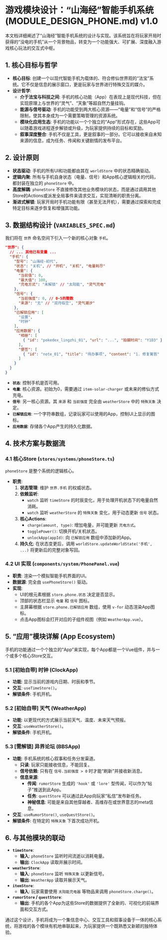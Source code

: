 # 游戏模块设计：“山海经”智能手机系统 (MODULE_DESIGN_PHONE.md) v1.0

本文档详细阐述了“山海经”智能手机系统的设计与实现。该系统旨在将玩家开局时获得的“没电的手机”从一个背景物品，转变为一个功能强大、可扩展、深度融入游戏核心玩法的交互式中枢。

## 1. 核心目标与哲学

*   **核心目标**: 创建一个以现代智能手机为载体的、符合修仙世界观的“法宝”系统。它不仅是信息的展示窗口，更是玩家与世界进行特殊交互的媒介。
*   **设计哲学**:
    *   **介于法宝与科技之间**: 手机的核心功能（App）在表现上是现代科技，但在实现原理上与世界的“灵气”、“天象”等超自然力量挂钩。
    *   **能源与信号驱动**: 手机的功能受到两大核心资源——“电量”和“信号”的严格限制，使其本身成为一个需要策略管理的资源系统。
    *   **模块化应用生态**: 手机的功能以一个个独立的“App”形式存在，这些App可以随着游戏进程逐步解锁或升级，为玩家提供持续的目标和奖励。
    *   **叙事深度整合**: 手机不仅是工具，更是叙事的一部分。它可以接收来自未知来源的信息，成为任务、传闻和关键剧情的发布平台。

## 2. 设计原则

*   **状态驱动**: 手机的所有UI和功能都由其在 `worldStore` 中的状态精确驱动。
*   **逻辑内聚**: 所有与手机自身状态（电量、信号）和App核心逻辑相关的代码，都封装在独立的 `phoneStore` 中。
*   **高度解耦**: `phoneStore` 不直接修改其他业务模块的状态，而是通过调用其他Store的Actions或派发全局事件来请求交互，实现清晰的职责分离。
*   **渐进式解锁**: 玩家开局时手机功能有限（甚至无法开机），需要通过探索和完成特定目标来逐步恢复和增强其功能。

## 3. 数据结构设计 (`VARIABLES_SPEC.md`)

我们将在 `世界` 命名空间下引入一个新的核心对象 `手机`。

```json
"世界": {
  // ... 其他已有变量 ...
  "手机": {
    "型号": "山海经-初代",
    "状态": "关机", // "开机", "关机", "电量耗尽"
    "电量": {
      "当前值": 0,
      "最大值": 100,
      "充电方式": "未解锁" // "太阳能", "灵气充电"
    },
    "信号": {
      "当前强度": 0, // 0-5的整数
      "来源": "无" // "双月临空", "灵气潮汐"
    },
    "已解锁应用": [
      "设置",
      "时钟"
    ],
    "应用数据": {
      "相册": [
        { "id": "pokedex_lingzhi_01", "url": "...", "拍摄时间": "Y1D3" }
      ],
      "便签": [
        { "id": "note_01", "title": "待办事项", "content": "1. 修复篱笆" }
      ]
    }
  }
}
```

*   **`状态`**: 控制手机是否可用。
*   **`电量`**: 核心资源。初始为0，需要通过 `item-solar-charger` 或未来的修仙方式充电。
*   **`信号`**: 另一核心资源。其 `来源` 和 `当前强度` 完全由 `weatherStore` 中的 `特殊天象` 决定。
*   **`已解锁应用`**: 一个字符串数组，记录玩家可以使用的App，控制UI上显示的图标。
*   **`应用数据`**: 存储各个App产生的持久化数据。

## 4. 技术方案与数据流

### 4.1 核心Store (`stores/systems/phoneStore.ts`)

`phoneStore` 是整个系统的逻辑核心。

*   **职责**:
    1.  **状态管理**: 维护 `世界.手机` 的权威状态。
    2.  **依赖监听**:
        *   `watch` 监听 `timeStore` 的时辰变化，用于处理开机状态下的电量自然消耗。
        *   `watch` 监听 `weatherStore` 的 `特殊天象` 变化，用于动态更新 `信号` 状态。
    3.  **核心Actions**:
        *   `charge(amount, type)`: 增加电量，并可能更新 `充电方式`。
        *   `togglePower()`: 切换开机/关机状态。
        *   `unlockApp(appId)`: 向 `已解锁应用` 数组中添加新的App。
    4.  **持久化**: 在状态变更后，调用 `worldStore.updateWorldState('手机', ...)` 将更新后的完整对象写回。

### 4.2 UI 实现 (`components/system/PhonePanel.vue`)

*   **职责**: 渲染一个模拟智能手机界面的UI。
*   **数据源**: 完全由 `usePhoneStore()` 驱动。
*   **实现**:
    *   UI的根元素根据 `store.phone.状态` 决定是否显示。
    *   顶部的状态栏显示 `电量` 和 `信号` 图标。
    *   主屏幕根据 `store.phone.已解锁应用` 数组，使用 `v-for` 动态渲染App图标。
    *   点击App图标会打开对应的子组件视图（例如 `WeatherApp.vue`）。

## 5. “应用”模块详解 (App Ecosystem)

手机的功能通过一个个独立的“App”来实现，每个App都是一个Vue组件，并与一个或多个核心Store交互。

### 5.1 **[初始自带]** 时钟 (ClockApp)

*   **功能**: 显示当前的游戏内日期、时辰和季节。
*   **交互**: `useTimeStore()`。
*   **解锁条件**: 手机开机。

### 5.2 **[初始自带]** 天气 (WeatherApp)

*   **功能**: 以更现代的方式展示当前天气、温度、未来天气预报。
*   **交互**: `useWeatherStore()`。
*   **解锁条件**: 手机开机。

### 5.3 **[需解锁]** 异界论坛 (BBSApp)

*   **功能**: 手机系统的核心叙事和任务分发渠道。
    *   **只读**: 玩家只能接收信息，不能回复。
    *   **信号依赖**: 只有在 `信号.当前强度 > 0` 时才能“刷新”并接收新消息。
    *   **信息来源**:
        *   **传闻**: `rumorStore` 生成的 `'hook'` 或 `'lore'` 型传闻，可以作为“帖子”推送到此App。
        *   **任务**: `questStore` 可以通过此App向玩家“私信”发布新任务。
        *   **神秘信息**: 可能是来自其他穿越者、高维存在或世界意志的meta信息。
*   **交互**: `useRumorStore()`, `useQuestStore()`。
*   **解锁条件**: 在特定的 `特殊天象` 下首次成功开机。

## 6. 与其他模块的联动

*   **`timeStore`**:
    *   **输入**: `phoneStore` 监听时间流逝以消耗电量。
    *   **输出**: `ClockApp` 读取并展示时间。
*   **`weatherStore`**:
    *   **输入**: `phoneStore` 监听 `特殊天象` 以更新信号。
    *   **输出**: `WeatherApp` 读取并展示天气。
*   **`itemStore`**:
    *   **输入**: 玩家需要使用 `太阳能充电器` 等物品来调用 `phoneStore.charge()`。
*   **`rumorStore` / `questStore`**:
    *   **输出**: 手机的各个App为这些Store的数据提供了全新的、可视化的前端界面和交互方式。

通过这个设计，手机将成为一个集信息中心、交互工具和叙事设备于一体的核心系统，将游戏的各个模块有机地串联起来，为玩家提供一个既熟悉又新颖的独特体验。
